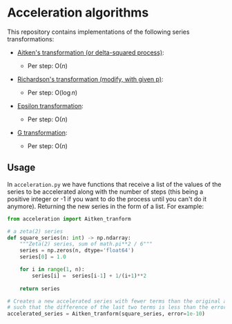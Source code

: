 # Acceleration algorithms

This repository contains implementations of the following series transformations:

* [Aitken's transformation (or delta-squared process)](https://en.wikipedia.org/wiki/Aitken%27s_delta-squared_process):
  - Per step: O($n$)

* [Richardson's transformation (modify, with given p)](https://en.wikipedia.org/wiki/Richardson_extrapolation):
  - Per step: O($\log n$)

* [Epsilon transformation](https://www.sciencedirect.com/science/article/pii/S0377042700003551):
  - Per step: O($n$)

* [G transformation](https://epubs.siam.org/doi/abs/10.1137/0704032?journalCode=sjnaam):
  - Per step: O($n$)

## Usage

In `acceleration.py` we have functions that receive a list of the values of the series to be accelerated along with the number of steps (this being a positive integer or -1 if you want to do the process until you can't do it anymore). Returning the new series in the form of a list. For example:

```python
from acceleration import Aitken_tranform

# a zeta(2) series
def square_series(n: int) -> np.ndarray:
    """Zeta(2) series, sum of math.pi**2 / 6"""
    series = np.zeros(n, dtype='float64')
    series[0] = 1.0

    for i in range(1, n):
        series[i] =  series[i-1] + 1/(i+1)**2
    
    return series

# Creates a new accelerated series with fewer terms than the original and 
# such that the difference of the last two terms is less than the error=1e-10:
accelerated_series = Aitken_tranform(square_series, error=1e-10)
```
